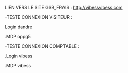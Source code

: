 LIEN VERS LE SITE GSB_FRAIS : http://vibessvibess.com

-TESTE CONNEXION VISITEUR :

  Login  dandre
  
  .MDP    oppg5
  
-TESTE CONNEXION COMPTABLE :

  .Login vibess
  
  .MDP   vibess
